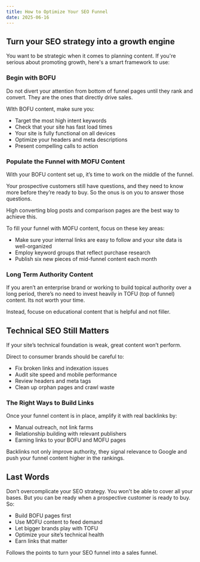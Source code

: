 ```yaml
---
title: How to Optimize Your SEO Funnel
date: 2025-06-16
---
```

## Turn your SEO strategy into a growth engine
You want to be strategic when it comes to planning content. If you're serious about promoting growth, here's a smart framework to use:

### Begin with BOFU
Do not divert your attention from bottom of funnel pages until they rank and convert. They are the ones that directly drive sales.

WIth BOFU content, make sure you:
- Target the most high intent keywords
- Check that your site has fast load times
- Your site is fully functional on all devices
- Optimize your headers and meta descriptions
- Present compelling calls to action

<!--truncate-->

### Populate the Funnel with MOFU Content
With your BOFU content set up, it’s time to work on the middle of the funnel.

Your prospective customers still have questions, and they need to know more before they’re ready to buy. So the onus is on you to answer those questions.

High converting blog posts and comparison pages are the best way to achieve this.

To fill your funnel with MOFU content, focus on these key areas:
- Make sure your internal links are easy to follow and your site data is well-organized
- Employ keyword groups that reflect purchase research
- Publish six new pieces of mid-funnel content each month

### Long Term Authority Content
If you aren’t an enterprise brand or working to build topical authority over a long period, there’s no need to invest heavily in TOFU (top of funnel) content. Its not worth your time.

Instead, focuse on educational content that is helpful and not filler.

## Technical SEO Still Matters
If your site’s technical foundation is weak, great content won’t perform.

Direct to consumer brands should be careful to:
- Fix broken links and indexation issues
- Audit site speed and mobile performance
- Review headers and meta tags
- Clean up orphan pages and crawl waste

### The Right Ways to Build Links
Once your funnel content is in place, amplify it with real backlinks by:

- Manual outreach, not link farms
- Relationship building with relevant publishers
- Earning links to your BOFU and MOFU pages

Backlinks not only improve authority, they signal relevance to Google and push your funnel content higher in the rankings.

## Last Words
Don’t overcomplicate your SEO strategy. You won't be able to cover all your bases. But you can be ready when a prospective customer is ready to buy.
So:

- Build BOFU pages first
- Use MOFU content to feed demand
- Let bigger brands play with TOFU
- Optimize your site’s technical health
- Earn links that matter

Follows the points to turn your SEO funnel into a sales funnel.


